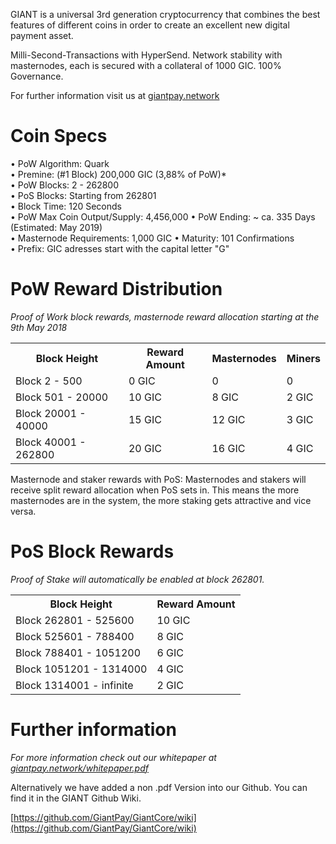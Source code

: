 GIANT is a universal 3rd generation cryptocurrency that combines the best features of different coins
in order to create an excellent new digital payment asset.

Milli-Second-Transactions with HyperSend.
Network stability with masternodes, each is secured with a collateral of 1000 GIC. 100% Governance.

For further information visit us at [giantpay.network](https://giantpay.network/)

# Coin Specs

• PoW Algorithm: Quark  
• Premine: (#1 Block) 200,000 GIC (3,88% of PoW)*  
• PoW Blocks: 2 - 262800  
• PoS Blocks: Starting from 262801  
• Block Time: 120 Seconds  
• PoW Max Coin Output/Supply: 4,456,000
• PoW Ending: ~ ca. 335 Days (Estimated: May 2019)  
• Masternode Requirements: 1,000 GIC
• Maturity: 101 Confirmations  
• Prefix: GIC adresses start with the capital letter "G"   

# PoW Reward Distribution

_Proof of Work block rewards, masternode reward allocation starting at the 9th May 2018_
<table>
  <tr><th>Block Height</th><th>Reward Amount</th><th>Masternodes</th><th>Miners</th></tr>
  <tr><td>Block 2 - 500</td><td>0 GIC</td><td>   0</td><td>0</td></tr>
<tr><td>Block 501 - 20000</td><td>10 GIC</td><td>  8 GIC</td><td>2 GIC</td></tr>
<tr><td>Block 20001 - 40000</td><td>15 GIC</td><td>  12 GIC</td><td>3 GIC</td></tr>
<tr><td>Block 40001 - 262800</td><td>20 GIC</td><td>  16 GIC</td><td>4 GIC</td></tr>
</table>

Masternode and staker rewards with PoS:
Masternodes and stakers will receive split reward allocation when PoS sets in.
This means the more masternodes are in the system, the more staking gets attractive and vice versa.

# PoS Block Rewards

_Proof of Stake will automatically be enabled at block 262801._
<table>
<tr><th>Block Height</th><th>Reward Amount</th>                  
<tr><td>Block 262801 - 525600</td><td>10 GIC</td></tr>
<tr><td>Block 525601 - 788400</td><td>8 GIC</td></tr>
<tr><td>Block 788401 - 1051200</td><td>6 GIC</td></tr>
<tr><td>Block 1051201 - 1314000</td><td>4 GIC</td></tr>
<tr><td>Block 1314001 - infinite</td><td>2 GIC</td></tr>
</table>


# Further information

_For more information check out our whitepaper at [giantpay.network/whitepaper.pdf](https://giantpay.network/whitepaper.pdf)_


Alternatively we have added a non .pdf Version into our Github. You can find it in the GIANT Github Wiki.

[https://github.com/GiantPay/GiantCore/wiki](https://github.com/GiantPay/GiantCore/wiki)
